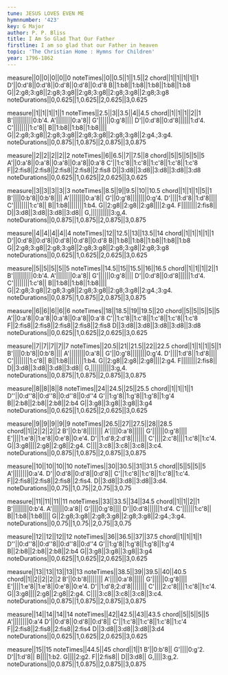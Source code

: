 ```yaml
---
tune: JESUS LOVES EVEN ME
hymnnumber: '423'
key: G Major
author: P. P. Bliss
title: I Am So Glad That Our Father
firstline: I am so glad that our Father in heaven
topic: 'The Christian Home : Hymns for Children'
year: 1796-1862
---
```

measure||0||0||0||0||0
noteTimes||0||0.5||1||1.5||2
chord||1||1||1||1||1
D'||0:d'8||0:d'8||0:d'8||0:d'8||0:d'8
B||1:b8||1:b8||1:b8||1:b8||1:b8
G||2:g8;3:g8||2:g8;3:g8||2:g8;3:g8||2:g8;3:g8||2:g8;3:g8
noteDurations||0,0.625||1,0.625||2,0.625||3,0.625

measure||1||1||1||1||1
noteTimes||2.5||3||3.5||4||4.5
chord||1||1||1||2||1
B'||||||||||0:b'4.
A'||||||||0:a'8||
G'||||||0:g'8||||
D'||0:d'8||0:d'8||||||1:d'4.
C'||||||||1:c'8||
B||1:b8||1:b8||1:b8||||
G||2:g8;3:g8||2:g8;3:g8||2:g8;3:g8||2:g8;3:g8||2:g4.;3:g4.
noteDurations||0,0.875||1,0.875||2,0.875||3,0.875

measure||2||2||2||2||2
noteTimes||6||6.5||7||7.5||8
chord||5||5||5||5||5
A'||0:a'8||0:a'8||0:a'8||0:a'8||0:a'8
C'||1:c'8||1:c'8||1:c'8||1:c'8||1:c'8
F||2:fis8||2:fis8||2:fis8||2:fis8||2:fis8
D||3:d8||3:d8||3:d8||3:d8||3:d8
noteDurations||0,0.625||1,0.625||2,0.625||3,0.625

measure||3||3||3||3||3
noteTimes||8.5||9||9.5||10||10.5
chord||1||1||1||5||1
B'||||0:b'8||0:b'8||||
A'||||||||0:a'8||
G'||0:g'8||||||||0:g'4.
D'||||1:d'8||1:d'8||||
C'||||||||1:c'8||
B||1:b8||||||||1:b4.
G||2:g8||2:g8||2:g8||||2:g4.
F||||||||2:fis8||
D||3:d8||3:d8||3:d8||3:d8||
G,||||||||||3:g,4.
noteDurations||0,0.875||1,0.875||2,0.875||3,0.875

measure||4||4||4||4||4
noteTimes||12||12.5||13||13.5||14
chord||1||1||1||1||1
D'||0:d'8||0:d'8||0:d'8||0:d'8||0:d'8
B||1:b8||1:b8||1:b8||1:b8||1:b8
G||2:g8;3:g8||2:g8;3:g8||2:g8;3:g8||2:g8;3:g8||2:g8;3:g8
noteDurations||0,0.625||1,0.625||2,0.625||3,0.625

measure||5||5||5||5||5
noteTimes||14.5||15||15.5||16||16.5
chord||1||1||1||2||1
B'||||||||||0:b'4.
A'||||||||0:a'8||
G'||||||0:g'8||||
D'||0:d'8||0:d'8||||||1:d'4.
C'||||||||1:c'8||
B||1:b8||1:b8||1:b8||||
G||2:g8;3:g8||2:g8;3:g8||2:g8;3:g8||2:g8;3:g8||2:g4.;3:g4.
noteDurations||0,0.875||1,0.875||2,0.875||3,0.875

measure||6||6||6||6||6
noteTimes||18||18.5||19||19.5||20
chord||5||5||5||5||5
A'||0:a'8||0:a'8||0:a'8||0:a'8||0:a'8
C'||1:c'8||1:c'8||1:c'8||1:c'8||1:c'8
F||2:fis8||2:fis8||2:fis8||2:fis8||2:fis8
D||3:d8||3:d8||3:d8||3:d8||3:d8
noteDurations||0,0.625||1,0.625||2,0.625||3,0.625

measure||7||7||7||7||7
noteTimes||20.5||21||21.5||22||22.5
chord||1||1||1||5||1
B'||||0:b'8||0:b'8||||
A'||||||||0:a'8||
G'||0:g'8||||||||0:g'4.
D'||||1:d'8||1:d'8||||
C'||||||||1:c'8||
B||1:b8||||||||1:b4.
G||2:g8||2:g8||2:g8||||2:g4.
F||||||||2:fis8||
D||3:d8||3:d8||3:d8||3:d8||
G,||||||||||3:g,4.
noteDurations||0,0.875||1,0.875||2,0.875||3,0.875

measure||8||8||8||8
noteTimes||24||24.5||25||25.5
chord||1||1||1||1
D''||0:d''8||0:d''8||0:d''8||0:d''4
G'||1:g'8||1:g'8||1:g'8||1:g'4
B||2:b8||2:b8||2:b8||2:b4
G||3:g8||3:g8||3:g8||3:g4
noteDurations||0,0.625||1,0.625||2,0.625||3,0.625

measure||9||9||9||9||9
noteTimes||26.5||27||27.5||28||28.5
chord||1||2||2||2||2
B'||0:b'8||||||||
A'||||0:a'8||||||
G'||||||0:g'8||||
E'||||1:e'8||1:e'8||0:e'8||0:e'4.
D'||1:d'8;2:d'8||||||||
C'||||2:c'8||||1:c'8||1:c'4.
G||3:g8||||2:g8||2:g8||2:g4.
C||||3:c8||3:c8||3:c8||3:c4.
noteDurations||0,0.875||1,0.875||2,0.875||3,0.875

measure||10||10||10||10
noteTimes||30||30.5||31||31.5
chord||5||5||5||5
A'||||||||0:a'4.
D'||0:d'8||0:d'8||0:d'8||
C'||1:c'8||1:c'8||1:c'8||1:c'4.
F||2:fis8||2:fis8||2:fis8||2:fis4.
D||3:d8||3:d8||3:d8||3:d4.
noteDurations||0,0.75||1,0.75||2,0.75||3,0.75

measure||11||11||11||11
noteTimes||33||33.5||34||34.5
chord||1||1||2||1
B'||||||||0:b'4.
A'||||||0:a'8||
G'||||0:g'8||||
D'||0:d'8||||||1:d'4.
C'||||||1:c'8||
B||1:b8||1:b8||||
G||2:g8;3:g8||2:g8;3:g8||2:g8;3:g8||2:g4.;3:g4.
noteDurations||0,0.75||1,0.75||2,0.75||3,0.75

measure||12||12||12||12
noteTimes||36||36.5||37||37.5
chord||1||1||1||1
D''||0:d''8||0:d''8||0:d''8||0:d''4
G'||1:g'8||1:g'8||1:g'8||1:g'4
B||2:b8||2:b8||2:b8||2:b4
G||3:g8||3:g8||3:g8||3:g4
noteDurations||0,0.625||1,0.625||2,0.625||3,0.625

measure||13||13||13||13||13
noteTimes||38.5||39||39.5||40||40.5
chord||1||2||2||2||2
B'||0:b'8||||||||
A'||||0:a'8||||||
G'||||||0:g'8||||
E'||||1:e'8||1:e'8||0:e'8||0:e'4.
D'||1:d'8;2:d'8||||||||
C'||||2:c'8||||1:c'8||1:c'4.
G||3:g8||||2:g8||2:g8||2:g4.
C||||3:c8||3:c8||3:c8||3:c4.
noteDurations||0,0.875||1,0.875||2,0.875||3,0.875

measure||14||14||14||14
noteTimes||42||42.5||43||43.5
chord||5||5||5||5
A'||||||||0:a'4
D'||0:d'8||0:d'8||0:d'8||
C'||1:c'8||1:c'8||1:c'8||1:c'4
F||2:fis8||2:fis8||2:fis8||2:fis4
D||3:d8||3:d8||3:d8||3:d4
noteDurations||0,0.625||1,0.625||2,0.625||3,0.625

measure||15||15
noteTimes||44.5||45
chord||1||1
B'||0:b'8||
G'||||0:g'2.
D'||1:d'8||
B||||1:b2.
G||||2:g2.
F||2:fis8||
D||3:d8||
G,||||3:g,2.
noteDurations||0,0.875||1,0.875||2,0.875||3,0.875

